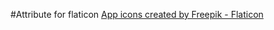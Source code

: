 #Attribute for flaticon
<a href="https://www.flaticon.com/free-icons/app" title="app icons">App icons created by Freepik - Flaticon</a>
